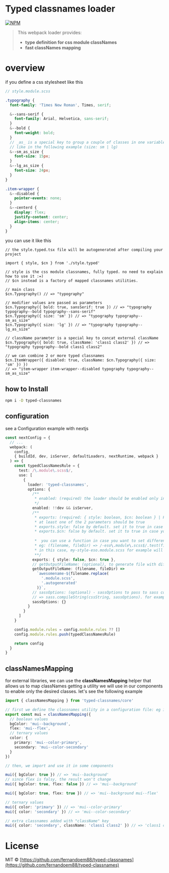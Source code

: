 # Typed classnames loader

[![NPM](https://img.shields.io/npm/v/typed-classnames.svg)](https://www.npmjs.com/package/typed-classnames)

> This webpack loader provides:
>
> - **type definition for css module classNames**
> - **fast classNames mapping**

# overview

if you define a css stylesheet like this

```scss
// style.module.scss

.typography {
  font-family: 'Times New Roman', Times, serif;

  &--sans-serif {
    font-family: Arial, Helvetica, sans-serif;
  }
  &--bold {
    font-weight: bold;
  }
  // _as_ is a special key to group a couple of classes in one variable defined by a union type of those classes.
  // like in the following example (size: sm | lg)
  &--sm_as_size {
    font-size: 15px;
  }
  &--lg_as_size {
    font-size: 24px;
  }
}

.item-wrapper {
  &--disabled {
    pointer-events: none;
  }
  &--centerd {
    display: flex;
    justify-content: center;
    align-items: center;
  }
}
```

you can use it like this

```tsx
// the style.typed.tsx file will be autogenerated after compiling your project

import { style, $cn } from './style.typed'

// style is the css module classnames, fully typed. no need to explain how to use it :=)
// $cn instead is a factory of mapped classnames utilities.

// main class
$cn.Typography() // => "typography"

// modifier values are passed as parameters
$cn.Typography({ bold: true, sansSerif: true }) // => "typography typography--bold typography--sans-serif"
$cn.Typography({ size: 'sm' }) // => "typography typography--sm_as_size"
$cn.Typography({ size: 'lg' }) // => "typography typography--lg_as_size"

// className parameter is a special key to concat external className
$cn.Typography({ bold: true, className: 'class1 class2' }) // => "typography typography--bold class1 class2"

// we can combine 2 or more typed classnames
$cn.ItemWrapper({ disabled: true, className: $cn.Typography({ size: 'sm' }) })
// => "item-wrapper item-wrapper--disabled typography typography--sm_as_size"
```

## how to Install

```bash
npm i -D typed-classnames
```

## configuration

see a Configuration example with nextjs

```ts
const nextConfig = {
  // ...
  webpack: (
    config,
    { buildId, dev, isServer, defaultLoaders, nextRuntime, webpack }
  ) => {
    const typedClassNamesRule = {
      test: /\.module\.scss$/,
      use: [
        {
          loader: 'typed-classnames',
          options: {
            /**
             * enabled: (required) the loader should be enabled only in Dev environment (not in prod)
             */
            enabled: !!dev && isServer,
            /**
             * exports: (required: { style: boolean, $cn: boolean } | Function).
             * at least one of the 2 parameters should be true
             * exports.style: false by default. set it to true in case you want to export ModuleStyle definitions.
             * exports.$cn: false by default. set it to true in case you want to export the mapped and typed classNames utility: $cn.
             
             *  you can use a function in case you want to set different values for given files/name templates
             * eg: (filename, fileDir) => /-eso\.module\.scss$/.test(filename) ? { style: true } : { $cn: true }
             * in this case, my-style-eso.module.scss for example will export only the ModuleStyle type
             **/
            exports: { style: false, $cn: true },
            // getOutputFileName: (optional), to generate file with different name then the default one.
            getOutputFileName: (filename, fileDir) =>
              `awesomename-${filename.replace(
                '.module.scss',
                '.autogenerated'
              )}`,
            // sassOptions: (optional) - sassOptions to pass to sass compiler
            // => sass.compileString(cssString, sassOptions). for example to resolve absolute imports, etc.
            sassOptions: {}
          }
        }
      ]
    }

    config.module.rules = config.module.rules ?? []
    config.module.rules.push(typedClassNamesRule)

    return config
  }
}
```

## classNamesMapping

for external libraries, we can use the **classNamesMapping** helper that allows us to map classNames getting a utility we will use in our components to enable only the desired classes.
let's see the following example

```ts
import { classNamesMapping } from 'typed-classnames/core'

// first we define the classnames utility in a configuration file: eg in classnames.config.ts
export const mui = classNamesMapping({
  // boolean values
  bgColor: 'mui--background',
  flex: 'mui--flex',
  // ternary values
  color: {
    primary: 'mui--color-primary',
    secondary: 'mui--color-secondary'
  }
})

// then, we import and use it in some components

mui({ bgColor: true }) // => 'mui--background'
// since flex is falsy, the result won't change
mui({ bgColor: true, flex: false }) // => 'mui--background'

mui({ bgColor: true, flex: true }) // => 'mui--background mui--flex'

// ternary values
mui({ color: 'primary' }) // => 'mui--color-primary'
mui({ color: 'secondary' }) // => 'mui--color-secondary'

// extra classnames added with "className" key
mui({ color: 'secondary', className: 'class1 class2' }) // => 'class1 class2 mui--color-secondary'
```

# License

MIT © [https://github.com/fernandoem88/typed-classnames](https://github.com/fernandoem88/typed-classnames)
